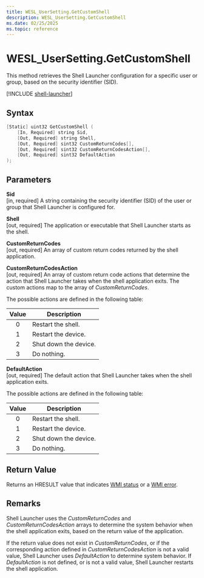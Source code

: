 ```yaml
---
title: WESL_UserSetting.GetCustomShell
description: WESL_UserSetting.GetCustomShell
ms.date: 02/25/2025
ms.topic: reference
---
```


# WESL_UserSetting.GetCustomShell

This method retrieves the Shell Launcher configuration for a specific user or group, based on the security identifier (SID).

[!INCLUDE [shell-launcher](../../../includes/licensing/shell-launcher.md)]

## Syntax

```powershell
[Static] uint32 GetCustomShell (
    [In, Required] string Sid,
    [Out, Required] string Shell,
    [Out, Required] sint32 CustomReturnCodes[],
    [Out, Required] sint32 CustomReturnCodesAction[],
    [Out, Required] sint32 DefaultAction
);
```

## Parameters

**Sid**</br>\[in, required\] A string containing the security identifier (SID) of the user or group that Shell Launcher is configured for.

**Shell**</br>\[out, required\] The application or executable that Shell Launcher starts as the shell.

**CustomReturnCodes**</br>\[out, required\] An array of custom return codes returned by the shell application.

**CustomReturnCodesAction**</br>\[out, required\] An array of custom return code actions that determine the action that Shell Launcher takes when the shell application exits. The custom actions map to the array of *CustomReturnCodes*.

The possible actions are defined in the following table:

| Value | Description |
|:-----:|-------------|
| 0 | Restart the shell. |
| 1 | Restart the device. |
| 2 | Shut down the device. |
| 3 | Do nothing. |

**DefaultAction**</br>\[out, required\] The default action that Shell Launcher takes when the shell application exits.

The possible actions are defined in the following table:

| Value  | Description |
|:------:|-------------|
| 0 | Restart the shell. |
| 1 | Restart the device. |
| 2 | Shut down the device. |
| 3 | Do nothing. |

## Return Value

Returns an HRESULT value that indicates [WMI status](/windows/win32/wmisdk/wmi-non-error-constants) or a [WMI error](/windows/win32/wmisdk/wmi-error-constants).

## Remarks

Shell Launcher uses the *CustomReturnCodes* and *CustomReturnCodesAction* arrays to determine the system behavior when the shell application exits, based on the return value of the application.

If the return value does not exist in *CustomReturnCodes*, or if the corresponding action defined in *CustomReturnCodesAction* is not a valid value, Shell Launcher uses *DefaultAction* to determine system behavior. If *DefaultAction* is not defined, or is not a valid value, Shell Launcher restarts the shell application.
